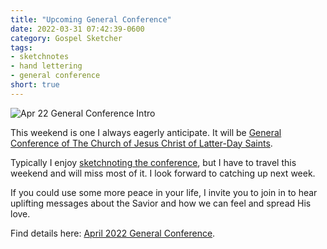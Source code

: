 ```yaml
---
title: "Upcoming General Conference"
date: 2022-03-31 07:42:39-0600
category: Gospel Sketcher
tags:
- sketchnotes
- hand lettering
- general conference
short: true 
---
```


![Apr 22 General Conference Intro](https://media.bennorris.com/images/gospelsketcher/general-conference/apr-2022/apr-22-general-conference-intro.jpg)

This weekend is one I always eagerly anticipate. It will be [General Conference of The Church of Jesus Christ of Latter-Day Saints](https://www.churchofjesuschrist.org/learn/general-conference?lang=eng).

Typically I enjoy [sketchnoting the conference](https://bennorris.com/tags/general-conference/), but I have to travel this weekend and will miss most of it. I look forward to catching up next week.

If you could use some more peace in your life, I invite you to join in to hear uplifting messages about the Savior and how we can feel and spread His love.

Find details here: [April 2022 General Conference](https://newsroom.churchofjesuschrist.org/event/april-2022-general-conference).
